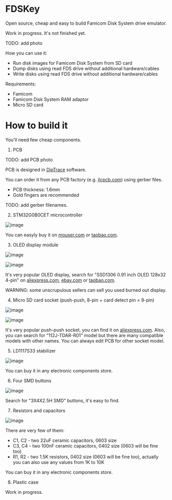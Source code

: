 # FDSKey
Open source, cheap and easy to build Famicom Disk System drive emulator.

Work in progress. It's not finished yet.

TODO: add photo

How you can use it:
* Run disk images for Famicom Disk System from SD card 
* Dump disks using read FDS drive without additional hardware/cables
* Write disks using read FDS drive without additional hardware/cables

Requirements:
* Famicom
* Famicom Disk System RAM adaptor
* Micro SD card

# How to build it
You'll need few cheap components.

1. PCB

TODO: add PCB photo

PCB is designed in [DipTrace](https://diptrace.com/) software.

You can order it from any PCB factory (e.g. [jlcpcb.com](jlcpcb.com)) using gerber files.
* PCB thickness: 1.6mm
* Gold fingers are recommended

TODO: add gerber filenames.

2. STM32G0B0CET microcontroller

![image](https://user-images.githubusercontent.com/4236181/232314493-1ec8e30e-3a7c-4811-aa55-ce00b48657be.png)

You can easyly buy it on [mouser.com](https://www.mouser.com/c/?q=STM32G0B0CET) or [taobao.com](https://s.taobao.com/search?q=STM32G0B0CET).

3. OLED display module

![image](https://user-images.githubusercontent.com/4236181/232314733-8415926e-7fd4-463e-8dfe-214b7c0596d0.png)

![image](https://user-images.githubusercontent.com/4236181/232314774-186cd89f-30fd-4f91-9653-37cfe8fef6e9.png)

It's very popular OLED display, search for "SSD1306 0.91 inch OLED 128x32 4-pin" on [aliexpress.com](aliexpress.com), [ebay.com](ebay.com) or [taobao.com](taobao.com).

WARNING: some unscrupulous sellers can sell you used burned out display.

4. Micro SD card socket (push-push, 8-pin + card detect pin = 9-pin)

![image](https://user-images.githubusercontent.com/4236181/232315515-5448f67a-dd0d-40c4-9347-7212eabafad3.png)

![image](https://user-images.githubusercontent.com/4236181/232315553-8d20c2c3-7c77-4bec-bd75-0b12cd5d0591.png)

It's very popular push-push socket, you can find it on [aliexpress.com](aliexpdress.com). Also, you can search for "112J-TDAR-R01" model but there are many compatible models with other names. You can always edit PCB for other socket model.

5. LD1117S33 stabilizer

![image](https://user-images.githubusercontent.com/4236181/232316501-0c0928cc-6963-4bbd-998f-32091fde20a6.png)

You can buy it in any electronic components store.

6. Four SMD buttons

![image](https://user-images.githubusercontent.com/4236181/232316667-556b9a1f-eef8-4035-806b-d7917b8ea483.png)

Search for "3X4X2.5H SMD" buttons, it's easy to find.

7. Resistors and capacitors

![image](https://user-images.githubusercontent.com/4236181/232319858-d8be57ae-639b-496c-821b-c151da69f2c9.png)

There are very few of them:
* C1, C2 - two 22uF ceramic capacitors, 0603 size
* C3, C4 - two 100nF ceramic capacitors, 0402 size (0603 will be fine too)
* R1, R2 - two 1.5K resistors, 0402 size (0603 will be fine too), actually you can also use any values from 1K to 10K

You can buy it in any electronic components store.

8. Plastic case

Work in progress.
